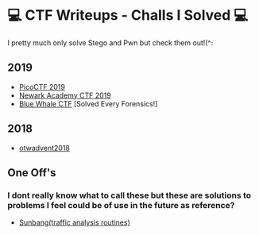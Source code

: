 # 💻 CTF Writeups - Challs I Solved 💻
I pretty much only solve Stego and Pwn but check them out!(^:

## 2019
- [PicoCTF 2019](https://github.com/OlivierLaflamme/CTF/blob/master/PicoCTF2019/Writeup.md)
- [Newark Academy CTF 2019](https://github.com/OlivierLaflamme/CTF/blob/master/NewarkAcademyCTF2019/Writeup.md)
- [Blue Whale CTF](https://github.com/OlivierLaflamme/CTF/blob/master/WhaleCTF/Writeup.md) [Solved Every Forensics!]

## 2018
- [otwadvent2018](https://github.com/OlivierLaflamme/CTF/blob/master/otwadvent2018/Writeup.md)

## One Off's
### I dont really know what to call these but these are solutions to problems I feel could be of use in the future as reference? 
- [Sunbang(traffic analysis routines)]()
